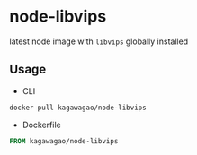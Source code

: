# node-libvips

latest node image with `libvips` globally installed

## Usage

- CLI

```bash
docker pull kagawagao/node-libvips
```

- Dockerfile

```dockerfile
FROM kagawagao/node-libvips
```
